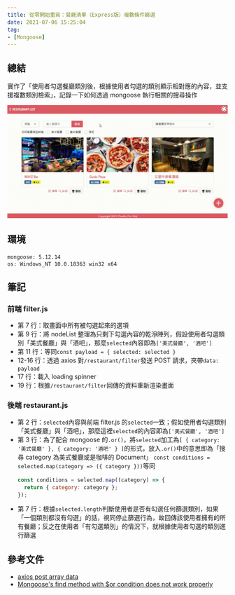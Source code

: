 ```yaml
---
title: 從零開始重寫：餐廳清單（Express版）複數條件篩選
date: 2021-07-06 15:25:04
tag:
- [Mongoose]
---
```


## 總結

實作了「使用者勾選餐廳類別後，根據使用者勾選的類別顯示相對應的內容，並支援複數類別檢索」，記錄一下如何透過 mongoose 執行相關的搜尋操作

![功能展示](/2021/mongoose-multiple-condition-search/filterDemo.gif)

## 環境

```
mongoose: 5.12.14
os: Windows_NT 10.0.18363 win32 x64
```

## 筆記

### 前端 filter.js

<script src="https://gist.github.com/tzynwang/575200d7844107259bc11c89733f5b2c.js"></script>

- 第 7 行：取畫面中所有被勾選起來的選項
- 第 9 行：將 nodeList 整理為只剩下勾選內容的乾淨陣列，假設使用者勾選類別「美式餐廳」與「酒吧」，那麼`selected`內容即為`['美式餐廳', '酒吧']`
- 第 11 行：等同`const payload = { selected: selected }`
- 12-16 行：透過 axios 對`/restaurant/filter`發送 POST 請求，夾帶`data: payload`
- 17 行：載入 loading spinner
- 19 行：根據`/restaurant/filter`回傳的資料重新渲染畫面

### 後端 restaurant.js

<script src="https://gist.github.com/tzynwang/6229f2d31c1b7bebf0ce5a6cb9dc3b14.js"></script>

- 第 2 行：`selected`內容與前端 filter.js 的`selected`一致；假如使用者勾選類別「美式餐廳」與「酒吧」，那麼這裡`selected`的內容即為`['美式餐廳', '酒吧']`
- 第 3 行：為了配合 mongoose 的`.or()`，將`selected`加工為`[ { category: '美式餐廳' }, { category: '酒吧' } ]`的形式，放入`.or()`中的意思即為「搜尋 category 為美式餐廳或是咖啡的 Document」
  `const conditions = selected.map(category => ({ category }))`等同
  ```js
  const conditions = selected.map((category) => {
    return { category: category };
  });
  ```
- 第 7 行：根據`selected.length`判斷使用者是否有勾選任何篩選類別，如果「一個類別都沒有勾選」的話，視同停止篩選行為，故回傳該使用者擁有的所有餐廳；反之在使用者「有勾選類別」的情況下，就根據使用者勾選的類別進行篩選

## 參考文件

- [axios post array data](https://stackoverflow.com/questions/45072255/axios-post-array-data)
- [Mongoose's find method with $or condition does not work properly](https://stackoverflow.com/questions/7382207/mongooses-find-method-with-or-condition-does-not-work-properly)
